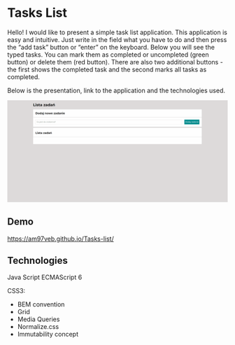 # Tasks List

Hello! 
I would like to present a simple task list application. This application is easy and intuitive. Just write in the field what you have to do and then press the “add task” button or “enter” on the keyboard. Below you will see the typed tasks. You can mark them as completed or uncompleted (green button) or delete them (red button). 
There are also two additional buttons - the first shows the completed task and the second marks all tasks as completed.

Below is the presentation, link to the application and the technologies used.



![Prezentacja aplikacji](images/TaskListGif.gif)

## Demo
https://am97veb.github.io/Tasks-list/


## Technologies
Java Script ECMAScript 6

CSS3:
- BEM convention
- Grid
- Media Queries
- Normalize.css
- Immutability concept


